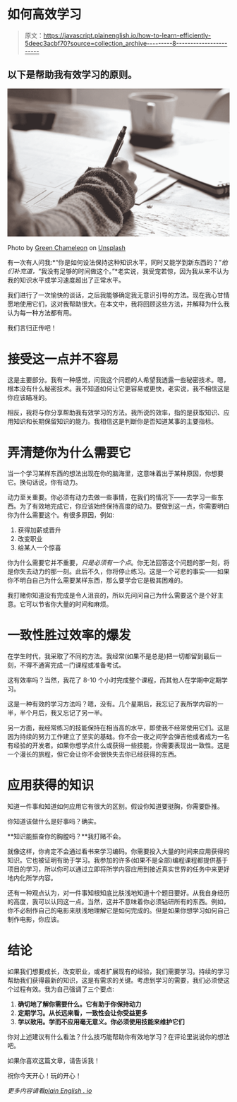 # 如何高效学习

> 原文：<https://javascript.plainenglish.io/how-to-learn-efficiently-5deec3acbf70?source=collection_archive---------8----------------------->

## 以下是帮助我有效学习的原则。

![](img/354ad7778373f20d465b97fbafda237d.png)

Photo by [Green Chameleon](https://unsplash.com/@craftedbygc?utm_source=medium&utm_medium=referral) on [Unsplash](https://unsplash.com?utm_source=medium&utm_medium=referral)

有一次有人问我:*“你是如何设法保持这种知识水平，同时又能学到新东西的？”*他们补充道，*“我没有足够的时间做这个。”*老实说，我受宠若惊，因为我从来不认为我的知识水平或学习速度超出了正常水平。

我们进行了一次愉快的谈话，之后我能够确定我无意识引导的方法。现在我心甘情愿地使用它们，这对我帮助很大。在本文中，我将回顾这些方法，并解释为什么我认为每一种方法都有用。

我们言归正传吧！

# 接受这一点并不容易

这是主要部分。我有一种感觉，问我这个问题的人希望我透露一些秘密技术。嗯，根本没有什么秘密技术。我不知道如何让它更容易或更快，老实说，我不相信这是你应该瞄准的。

相反，我将与你分享帮助我有效学习的方法。我所说的效率，指的是获取知识、应用知识和长期保留知识的能力。我相信这是判断你是否知道某事的主要指标。

# 弄清楚你为什么需要它

当一个学习某样东西的想法出现在你的脑海里，这意味着出于某种原因，你想要它。换句话说，你有动力。

动力至关重要。你必须有动力去做一些事情，在我们的情况下——去学习一些东西。为了有效地完成它，你应该始终保持高度的动力。要做到这一点，你需要明白你为什么需要这个。有很多原因，例如:

1.  获得加薪或晋升
2.  改变职业
3.  给某人一个惊喜

你为什么需要它并不重要，*只是必须有一个点*。你无法回答这个问题的那一刻，将是你失去动力的那一刻。此后不久，你将停止练习。这是一个可悲的事实——如果你不明白自己为什么需要某样东西，那么要学会它是极其困难的。

我打赌你知道没有完成是令人沮丧的，所以先问问自己为什么需要这个是个好主意。它可以节省你大量的时间和麻烦。

# 一致性胜过效率的爆发

在学生时代，我采取了不同的方法。我经常(如果不是总是)把一切都留到最后一刻，不得不通宵完成一门课程或准备考试。

这有效率吗？当然，我花了 8-10 个小时完成整个课程，而其他人在学期中定期学习。

这是一种有效的学习方法吗？嗯，没有。几个星期后，我忘记了我所学内容的一半，半个月后，我又忘记了另一半。

另一方面，我经常练习的技能保持在相当高的水平，即使我不经常使用它们。这是因为持续的努力工作建立了坚实的基础。你不会一夜之间学会弹吉他或者成为一名有经验的开发者。如果你想学点什么或获得一些技能，你需要表现出一致性。这是一个漫长的旅程，但它会让你不会很快失去你已经获得的东西。

# 应用获得的知识

知道一件事和知道如何应用它有很大的区别。假设你知道要挺胸，你需要卧推。

你知道该做什么是好事吗？确实。

**知识能振奋你的胸膛吗？**我打赌不会。

就像这样，你肯定不会通过看书来学习编码。你需要投入大量的时间来应用获得的知识。它也被证明有助于学习。我参加的许多(如果不是全部)编程课程都提供基于项目的学习，所以你可以通过立即将所学内容应用到接近真实世界的任务中来更好地内化所学内容。

还有一种观点认为，对一件事知根知底比肤浅地知道十个题目要好。从我自身经历的高度，我可以认同这一点。当然，这并不意味着你必须钻研所有的东西。例如，你不必制作自己的电影来肤浅地理解它是如何完成的。但是如果你想学习如何自己制作电影，你应该。

# 结论

如果我们想要成长，改变职业，或者扩展现有的经验，我们需要学习。持续的学习帮助我们获得最新的知识，这是有需求的关键。考虑到学习的需要，我们必须使这个过程有效。我为自己强调了三个要点:

1.  **确切地了解你需要什么。它有助于你保持动力**
2.  **定期学习。从长远来看，一致性会让你受益更多**
3.  **学以致用。学而不应用毫无意义。你必须使用技能来维护它们**

你对上述建议有什么看法？什么技巧能帮助你有效地学习？在评论里说说你的想法吧。

如果你喜欢这篇文章，请告诉我！

祝你今天开心！玩的开心！

*更多内容请看*[*plain English . io*](http://plainenglish.io/)